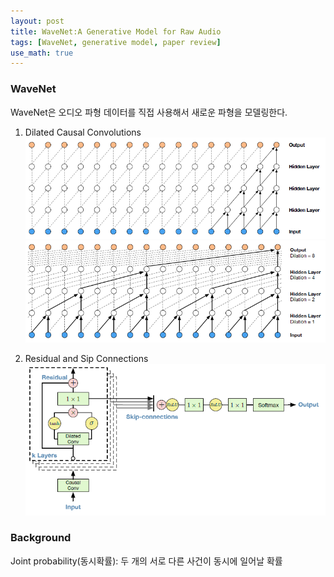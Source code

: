 ```yaml
---
layout: post
title: WaveNet:A Generative Model for Raw Audio
tags: [WaveNet, generative model, paper review]
use_math: true
---
```


### WaveNet
  
   WaveNet은 오디오 파형 데이터를 직접 사용해서 새로운 파형을 모델링한다.
1. Dilated Causal Convolutions
![wavenet2](/images/pages/wavenet2.PNG)
![wavenet3](/images/pages/wavenet3.PNG)

4. Residual and Sip Connections
![wavenet4](/images/pages/wavenet4.PNG)


### Background
Joint probability(동시확률): 두 개의 서로 다른 사건이 동시에 일어날 확률
